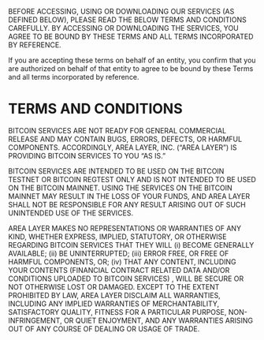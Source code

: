 BEFORE ACCESSING, USING OR DOWNLOADING OUR SERVICES (AS DEFINED BELOW), PLEASE READ THE BELOW TERMS AND CONDITIONS CAREFULLY.
BY ACCESSING OR DOWNLOADING THE SERVICES, YOU AGREE TO BE BOUND BY THESE TERMS AND ALL TERMS INCORPORATED BY REFERENCE.

If you are accepting these terms on behalf of an entity, you confirm that you are authorized on behalf of that entity to agree to be bound by these Terms and all terms incorporated by reference.

# TERMS AND CONDITIONS

BITCOIN SERVICES ARE NOT READY FOR GENERAL COMMERCIAL RELEASE AND MAY CONTAIN BUGS, ERRORS, DEFECTS, OR HARMFUL COMPONENTS. ACCORDINGLY, AREA LAYER, INC. (“AREA LAYER”) IS PROVIDING BITCOIN SERVICES TO YOU “AS IS.”

BITCOIN SERVICES ARE INTENDED TO BE USED ON THE BITCOIN TESTNET OR BITCOIN REGTEST ONLY AND IS NOT INTENDED TO BE USED ON THE BITCOIN MAINNET. USING THE SERVICES ON THE BITCOIN MAINNET MAY RESULT IN THE LOSS OF YOUR FUNDS, AND AREA LAYER SHALL NOT BE RESPONSIBLE FOR ANY RESULT ARISING OUT OF SUCH UNINTENDED USE OF THE SERVICES.

AREA LAYER MAKES NO REPRESENTATIONS OR WARRANTIES OF ANY KIND, WHETHER EXPRESS, IMPLIED, STATUTORY, OR OTHERWISE REGARDING BITCOIN SERVICES THAT THEY WILL
(i) BECOME GENERALLY AVAILABLE;
(ii) BE UNINTERRUPTED;
(iii) ERROR FREE, OR FREE OF HARMFUL COMPONENTS, OR;
(iv) THAT ANY CONTENT, INCLUDING YOUR CONTENTS (FINANCIAL CONTRACT RELATED DATA AND/OR CONDITIONS UPLOADED TO BITCOIN SERVICES) , WILL BE SECURE OR NOT OTHERWISE LOST OR DAMAGED.
EXCEPT TO THE EXTENT PROHIBITED BY LAW, AREA LAYER DISCLAIM ALL WARRANTIES, INCLUDING ANY IMPLIED WARRANTIES OF MERCHANTABILITY, SATISFACTORY QUALITY, FITNESS FOR A PARTICULAR PURPOSE, NON-INFRINGEMENT, OR QUIET ENJOYMENT, AND ANY WARRANTIES ARISING OUT OF ANY COURSE OF DEALING OR USAGE OF TRADE.
